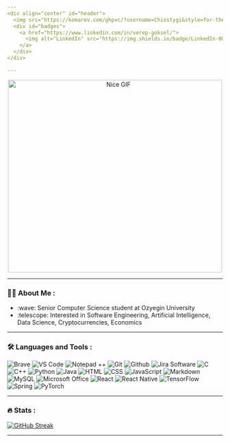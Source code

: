 ```yaml
---
<div align="center" id="header">
  <img src="https://komarev.com/ghpvc/?username=Chiostygi&style=for-the-badge&color=blue" alt="ProfileViews"/>
  <div id="badges">
    <a href="https://www.linkedin.com/in/verep-goksel/">
      <img alt="LinkedIn" src="https://img.shields.io/badge/LinkedIn-0077B5?style=for-the-badge&logo=linkedin&logoColor=white"/>
    </a>
  </div>
</div>

---
```

<div align="center" id="banner_gif">
  <img alt="Nice GIF" src="https://media.giphy.com/media/CVtNe84hhYF9u/giphy.gif" width="500" height="450"/>
</div>

---
### :technologist: About Me :
<ul>
  <li> :wave: Senior Computer Science student at Ozyegin University </li>
  <li> :telescope: Interested in Software Engineering, Artificial Intelligence, Data Science, Cryptocurrencies, Economics </li>
</ul>

---
### :hammer_and_wrench: Languages and Tools :
<div id="tools">
  <img alt="Brave" src="https://img.shields.io/badge/-Brave_Browser-FB542B?style=for-the-badge&logo=brave&logoColor=white"/>
  <img alt="VS Code" src="https://img.shields.io/badge/VS_Code-007ACC?style=for-the-badge&logo=Visual%20Studio%20Code&logoColor=white"/>
  <img alt="Notepad ++" src="https://img.shields.io/badge/Notepad++-90E59A.svg?style=for-the-badge&logo=notepad%2B%2B&logoColor=black"/>
  <img alt="Git" src="https://img.shields.io/badge/-Git-F05032?style=for-the-badge&logo=git&logoColor=white"/>
  <img alt="Github" src="https://img.shields.io/badge/GitHub-181717?style=for-the-badge&logo=github&logoColor=white"/>
  <img alt="Jira Software" src="https://img.shields.io/badge/Jira_Software-0052CC?style=for-the-badge&logo=jira-software&logoColor=white"/>
  <img alt="C" src="https://img.shields.io/badge/c-00599C?style=for-the-badge&logo=c&logoColor=white"/>
  <img alt="C++" src="https://img.shields.io/badge/C%2B%2B-00599C?style=for-the-badge&logo=c%2B%2B&logoColor=white"/>
  <img alt="Python" src="https://img.shields.io/badge/Python-14354C?style=for-the-badge&logo=python&logoColor=white"/>
  <img alt="Java" src="https://img.shields.io/badge/Java-ED8B00?style=for-the-badge&logo=java&logoColor=white"/>
  <img alt="HTML" src="https://img.shields.io/badge/HTML-239120?style=for-the-badge&logo=html5&logoColor=white"/>
  <img alt="CSS" src="https://img.shields.io/badge/CSS-239120?&style=for-the-badge&logo=css3&logoColor=white"/>
  <img alt="JavaScript" src="https://img.shields.io/badge/JavaScript-F7DF1E?style=for-the-badge&logo=javascript&logoColor=black"/>
  <img alt="Markdown" src="https://img.shields.io/badge/Markdown-000000?style=for-the-badge&logo=markdown&logoColor=white"/>
  <img alt="MySQL" src="https://img.shields.io/badge/MySQL-00000F?style=for-the-badge&logo=mysql&logoColor=white"/>
  <img alt="Microsoft Office" src="https://img.shields.io/badge/Microsoft_Office-D83B01?style=for-the-badge&logo=microsoft-office&logoColor=white"/>
  <img alt="React" src="https://img.shields.io/badge/React-20232A?style=for-the-badge&logo=react&logoColor=61DAFB"/>
  <img alt="React Native" src="https://img.shields.io/badge/React_Native-20232A?style=for-the-badge&logo=react&logoColor=61DAFB"/>
  <img alt="TensorFlow" src="https://img.shields.io/badge/TensorFlow-FF6F00?style=for-the-badge&logo=tensorflow&logoColor=white"/>
  <img alt="Spring" src="https://img.shields.io/badge/Spring-6DB33F?style=for-the-badge&logo=spring&logoColor=white"/>
  <img alt="PyTorch" src="https://img.shields.io/badge/PyTorch-EE4C2C?style=for-the-badge&logo=PyTorch&logoColor=white"/>
  
</div>

---
### :fire: Stats :
[![GitHub Streak](https://github-readme-streak-stats.herokuapp.com?user=Chiostygi&theme=dark&date_format=M%20j%5B%2C%20Y%5D)](https://git.io/streak-stats)

---
